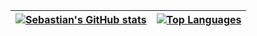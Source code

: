 | [![Sebastian's GitHub stats][1]][2] | [![Top Languages][3]][4] |
| ----------------------------------- | ------------------------ |

[1]: https://github-readme-stats.vercel.app/api?username=sschuberth&show_icons=true&theme=dracula
[2]: https://github.com/anuraghazra/github-readme-stats
[3]: https://github-readme-stats.vercel.app/api/top-langs/?username=sschuberth&theme=dracula&layout=compact&hide=html,javascript,css&langs_count=10
[4]: https://github.com/anuraghazra/github-readme-stats
